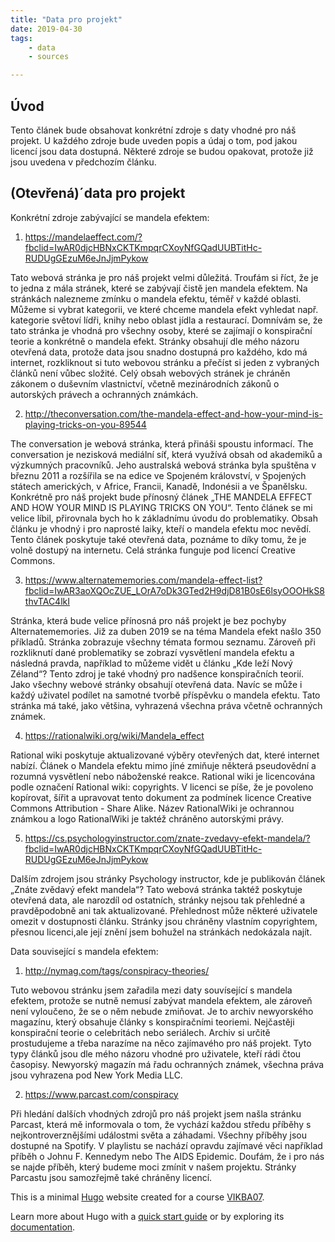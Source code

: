 ```yaml
---
title: "Data pro projekt"
date: 2019-04-30
tags: 
    - data
    - sources

---
```

## Úvod

Tento článek bude obsahovat konkrétní zdroje s daty vhodné pro náš projekt. U každého zdroje bude uveden popis a údaj o tom, pod jakou licencí jsou data dostupná. Některé zdroje se budou opakovat, protože již jsou uvedena v předchozím článku. 


## (Otevřená)´data pro projekt 

Konkrétní zdroje zabývající se mandela efektem:

1) https://mandelaeffect.com/?fbclid=IwAR0djcHBNxCKTKmpqrCXoyNfGQadUUBTitHc-RUDUgGEzuM6eJnJjmPykow

Tato webová stránka je pro náš projekt velmi důležitá. Troufám si říct, že je to jedna z mála stránek, které se zabývají čistě jen mandela efektem. Na stránkách nalezneme zmínku o mandela efektu, téměř v každé oblasti. Můžeme si vybrat kategorii, ve které chceme mandela efekt vyhledat např. kategorie světoví lídři, knihy nebo oblast jídla a restaurací. Domnívám se, že tato stránka je vhodná pro všechny osoby, které se zajímají o konspirační teorie a konkrétně o mandela efekt. Stránky obsahují dle mého názoru otevřená data, protože data jsou snadno dostupná pro každého, kdo má internet, rozkliknout si tuto webovou stránku a přečíst si jeden z vybraných článků není vůbec složité. Celý obsah webových stránek je chráněn zákonem o duševním vlastnictví, včetně mezinárodních zákonů o autorských právech a ochranných známkách. 

2) http://theconversation.com/the-mandela-effect-and-how-your-mind-is-playing-tricks-on-you-89544

The conversation je webová stránka, která přináši spoustu informací. The conversation je nezisková mediální síť, která využívá obsah od akademiků a výzkumných pracovníků. Jeho australská webová stránka byla spuštěna v březnu 2011 a rozšířila se na edice ve Spojeném království, v Spojených státech amerických, v Africe, Francii, Kanadě, Indonésii a ve Španělsku. Konkrétně pro náš projekt bude přínosný článek „THE MANDELA EFFECT AND HOW YOUR MIND IS PLAYING TRICKS ON YOU“. Tento článek se mi velice líbil, přirovnala bych ho k základnímu úvodu do problematiky. Obsah článku je vhodný i pro naprosté laiky, kteří o mandela efektu moc nevědí. Tento článek poskytuje také otevřená data, poznáme to díky tomu, že je volně dostupý na internetu. Celá stránka funguje pod licencí Creative Commons. 

3) https://www.alternatememories.com/mandela-effect-list?fbclid=IwAR3aoXQOcZUE_LOrA7oDk3GTed2H9djD81B0sE6lsyOOOHkS8thvTAC4lkI

Stránka, která bude velice přínosná pro náš projekt je bez pochyby Alternatememories. Již za duben 2019 se na téma Mandela efekt našlo 350 příkladů. Stránka zobrazuje všechny témata formou seznamu. Zároveň při rozkliknutí dané problematiky se zobrazí vysvětlení mandela efektu a následná pravda, například to můžeme vidět u článku  „Kde leží Nový Zéland“? Tento zdroj je také vhodný pro nadšence konspiračních teorií. Jako všechny webové stránky obsahují otevřená data. Navíc se může i každý uživatel podílet na samotné tvorbě příspěvku o mandela efektu. Tato stránka má také, jako většina, vyhrazená všechna práva včetně ochranných známek.

4) https://rationalwiki.org/wiki/Mandela_effect

Rational wiki poskytuje aktualizované výběry otevřených dat, které internet nabízí. Článek o Mandela efektu mimo jíné zmiňuje některá pseudovědní a rozumná vysvětlení nebo náboženské reakce.  Rational wiki je licencována podle označení Rational wiki: copyrights. V licenci se píše, že je povoleno kopírovat, šířit a upravovat tento dokument za podmínek licence Creative Commons Attribution - Share Alike. Název RationalWiki je ochrannou známkou a logo RationalWiki je taktéž chráněno autorskými právy.

5) https://cs.psychologyinstructor.com/znate-zvedavy-efekt-mandela/?fbclid=IwAR0djcHBNxCKTKmpqrCXoyNfGQadUUBTitHc-RUDUgGEzuM6eJnJjmPykow

Dalším zdrojem jsou stránky Psychology instructor, kde je publikován článek „Znáte zvědavý efekt mandela“? Tato webová stránka taktéž poskytuje otevřená data, ale narozdíl od ostatních, stránky nejsou tak přehledné a pravděpodobně ani tak aktualizované. Přehlednost může některé uživatele omezit v dostupnosti článku. Stránky jsou chráněny vlastním copyrightem, přesnou licenci,ale její znění jsem bohužel na stránkách nedokázala najít.


Data související s mandela efektem:

1) http://nymag.com/tags/conspiracy-theories/

Tuto webovou stránku jsem zařadila mezi daty souvísející s mandela efektem, protože se nutně nemusí zabývat mandela efektem, ale zároveň není vyloučeno, že se o něm nebude zmiňovat. Je to archiv newyorského magazínu, který obsahuje články s konspiračními teoriemi. Nejčastěji konspirační teorie o celebritách nebo seriálech. Archiv si určitě prostudujeme a třeba narazíme na něco zajímavého pro náš projekt. Tyto typy článků jsou dle mého názoru vhodné pro uživatele, kteří rádi čtou časopisy. Newyorský magazín má řadu ochranných známek, všechna práva jsou vyhrazena pod New York Media LLC.

2) https://www.parcast.com/conspiracy

Při hledání dalších vhodných zdrojů pro náš projekt jsem našla stránku Parcast, která mě informovala o tom, že vychází každou středu příběhy s nejkontroverznějšími událostmi světa a záhadami. Všechny příběhy jsou dostupné na Spotify. V playlistu se nachází opravdu zajímavé věci například příběh o Johnu F. Kennedym nebo The AIDS Epidemic. Doufám, že i pro nás se najde příběh, který budeme moci zmínit v našem projektu. Stránky Parcastu jsou samozřejmě také chráněny licencí. 


This is a minimal [Hugo][] website created for a course [VIKBA07][].

Learn more about Hugo with a [quick start guide][qs] or by exploring its [documentation][hugoDocs].

[Hugo]: https://gohugo.io
[VIKBA07]: https://is.muni.cz/predmet/phil/VIKBA07
[hugoDocs]: https://gohugo.io/documentation/
[qs]: https://gohugo.io/getting-started/quick-start/

